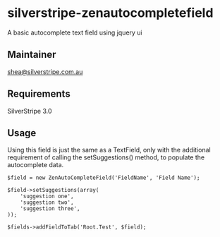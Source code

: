 silverstripe-zenautocompletefield
=================================

A basic autocomplete text field using jquery ui

Maintainer
------------

shea@silverstripe.com.au

Requirements
------------

SilverStripe 3.0

Usage
-------------

Using this field is just the same as a TextField, only with the additional requirement of calling the setSuggestions() method, to populate the autocomplete data.

	$field = new ZenAutoCompleteField('FieldName', 'Field Name');

	$field->setSuggestions(array(
		'suggestion one',
		'suggestion two',
		'suggestion three',
	));

	$fields->addFieldToTab('Root.Test', $field);

